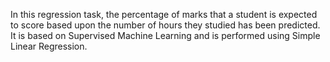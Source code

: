 In this regression task, the percentage of marks that a student is expected to score based upon the number of hours they studied has been predicted.
It is based on Supervised Machine Learning and is performed using Simple Linear Regression.

